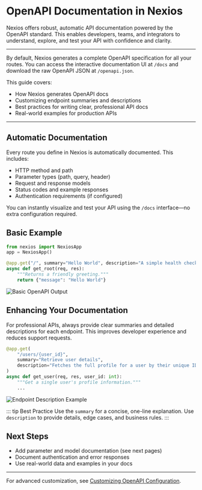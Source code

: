 # OpenAPI Documentation in Nexios

Nexios offers robust, automatic API documentation powered by the OpenAPI standard. This enables developers, teams, and integrators to understand, explore, and test your API with confidence and clarity.

---

By default, Nexios generates a complete OpenAPI specification for all your routes. You can access the interactive documentation UI at `/docs` and download the raw OpenAPI JSON at `/openapi.json`.

This guide covers:

- How Nexios generates OpenAPI docs
- Customizing endpoint summaries and descriptions
- Best practices for writing clear, professional API docs
- Real-world examples for production APIs

---

## Automatic Documentation

Every route you define in Nexios is automatically documented. This includes:

- HTTP method and path
- Parameter types (path, query, header)
- Request and response models
- Status codes and example responses
- Authentication requirements (if configured)

You can instantly visualize and test your API using the `/docs` interface—no extra configuration required.

## Basic Example

```python
from nexios import NexiosApp
app = NexiosApp()

@app.get("/", summary="Hello World", description="A simple health check endpoint.")
async def get_root(req, res):
    """Returns a friendly greeting."""
    return {"message": "Hello World"}
```

![Basic OpenAPI Output](./basic-config.png)

## Enhancing Your Documentation

For professional APIs, always provide clear summaries and detailed descriptions for each endpoint. This improves developer experience and reduces support requests.

```python
@app.get(
    "/users/{user_id}",
    summary="Retrieve user details",
    description="Fetches the full profile for a user by their unique ID. Returns 404 if not found."
)
async def get_user(req, res, user_id: int):
    """Get a single user's profile information."""
    ...
```

![Endpoint Description Example](./description.png)

::: tip Best Practice
Use the `summary` for a concise, one-line explanation. Use `description` to provide details, edge cases, and business rules.
:::

## Next Steps

- Add parameter and model documentation (see next pages)
- Document authentication and error responses
- Use real-world data and examples in your docs

---

For advanced customization, see [Customizing OpenAPI Configuration](./customizing-openapi-configuration.md).
